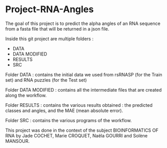 # Project-RNA-Angles

The goal of this project is to predict the alpha angles of an RNA sequence from a fasta file that will be returned in a json file.

Inside this git project are multiple folders :
- DATA
- DATA MODIFIED
- RESULTS
- SRC

Folder DATA : 
contains the initial data we used from rsRNASP (for the Train set) and RNA puzzles (for the Test set)

Folder DATA MODIFIED :
contains all the intermediate files that are created along the workflow.

Folder RESULTS :
contains the various results obtained : the predicted classes and angles, and the MAE (mean absolute error).

Folder SRC :
contains the various programs of the workflow.

This project was done in the context of the subject BIOINFORMATICS OF RNA by Jade COCHET, Marie CROQUET, Naëla GOURRI and Solène MANSOUR.
